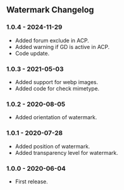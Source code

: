 ## Watermark Changelog

### 1.0.4 - 2024-11-29

- Added forum exclude in ACP.
- Added warning if GD is active in ACP.
- Code update.

### 1.0.3 - 2021-05-03

- Added support for webp images.
- Added code for check mimetype.

### 1.0.2 - 2020-08-05

- Added orientation of watermark.

### 1.0.1 - 2020-07-28

- Added position of watermark.
- Added transparency level for watermark.

### 1.0.0 - 2020-06-04

- First release.
